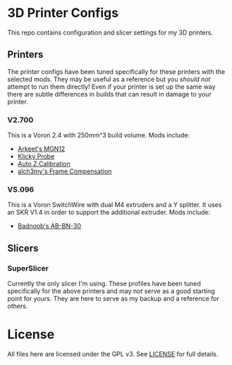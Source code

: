 # 3D Printer Configs

This repo contains configuration and slicer settings for my 3D printers.

## Printers

The printer configs have been tuned specifically for these printers with the
selected mods. They may be useful as a reference but you _should not_ attempt
to run them directly! Even if your printer is set up the same way there are
subtle differences in builds that can result in damage to your printer.

### V2.700

This is a Voron 2.4 with 250mm^3 build volume. Mods include:
- [Arkeet's MGN12]
- [Klicky Probe]
- [Auto Z Calibration]
- [alch3my's Frame Compensation]

### VS.096

This is a Voron SwitchWire with dual M4 extruders and a Y splitter. It uses an
SKR V1.4 in order to support the additional extruder. Mods include:
- [Badnoob's AB-BN-30]


[Arkeet's MGN12]: https://github.com/VoronDesign/VoronUsers/tree/master/printer_mods/arkeet/mgn12
[Klicky Probe]: https://github.com/jlas1/Klicky-Probe
[Auto Z Calibration]: https://github.com/protoloft/klipper_z_calibration
[alch3my's Frame Compensation]: https://github.com/alchemyEngine/klipper
[Badnoob's AB-BN-30]: https://github.com/VoronDesign/VoronUsers/tree/master/printer_mods/Badnoob/AB-BN

## Slicers

### SuperSlicer

Currently the only slicer I'm using. These profiles have been tuned
specifically for the above printers and may not serve as a good starting point
for yours. They are here to serve as my backup and a reference for others.

# License

All files here are licensed under the GPL v3. See [LICENSE](./LICENSE) for full
details.
